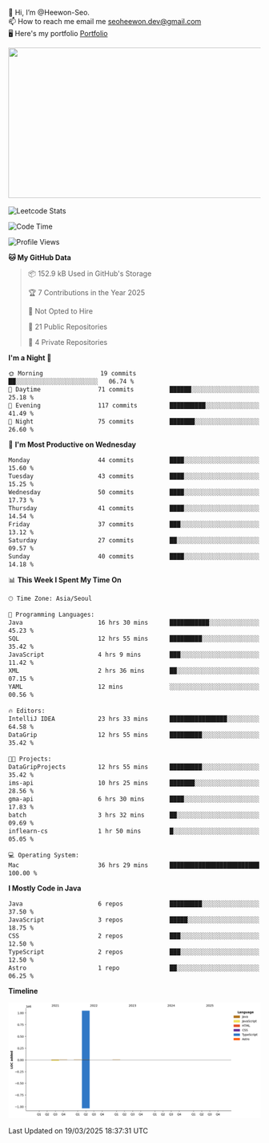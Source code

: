 👋 Hi, I’m @Heewon-Seo.  
📫 How to reach me email me seoheewon.dev@gmail.com   
🖥 Here's my portfolio [Portfolio](https://haileynotes.notion.site/HEEWON-SEO-f98fe97412ee4a6a94fd24fe6832f84c)

<a href="https://github.com/devxb/gitanimals">
<img
  src="https://render.gitanimals.org/farms/Heewon-Seo"
  width="600"
  height="300"
/>
</a>

![Leetcode Stats](https://leetcode.card.workers.dev/?username=Heewon-Seo)

 <!--START_SECTION:waka-->
![Code Time](http://img.shields.io/badge/Code%20Time-1%2C957%20hrs%2019%20mins-blue)

![Profile Views](http://img.shields.io/badge/Profile%20Views-0-blue)

**🐱 My GitHub Data** 

> 📦 152.9 kB Used in GitHub's Storage 
 > 
> 🏆 7 Contributions in the Year 2025
 > 
> 🚫 Not Opted to Hire
 > 
> 📜 21 Public Repositories 
 > 
> 🔑 4 Private Repositories 
 > 
**I'm a Night 🦉** 

```text
🌞 Morning                19 commits          ██░░░░░░░░░░░░░░░░░░░░░░░   06.74 % 
🌆 Daytime                71 commits          ██████░░░░░░░░░░░░░░░░░░░   25.18 % 
🌃 Evening                117 commits         ██████████░░░░░░░░░░░░░░░   41.49 % 
🌙 Night                  75 commits          ███████░░░░░░░░░░░░░░░░░░   26.60 % 
```
📅 **I'm Most Productive on Wednesday** 

```text
Monday                   44 commits          ████░░░░░░░░░░░░░░░░░░░░░   15.60 % 
Tuesday                  43 commits          ████░░░░░░░░░░░░░░░░░░░░░   15.25 % 
Wednesday                50 commits          ████░░░░░░░░░░░░░░░░░░░░░   17.73 % 
Thursday                 41 commits          ████░░░░░░░░░░░░░░░░░░░░░   14.54 % 
Friday                   37 commits          ███░░░░░░░░░░░░░░░░░░░░░░   13.12 % 
Saturday                 27 commits          ██░░░░░░░░░░░░░░░░░░░░░░░   09.57 % 
Sunday                   40 commits          ████░░░░░░░░░░░░░░░░░░░░░   14.18 % 
```


📊 **This Week I Spent My Time On** 

```text
🕑︎ Time Zone: Asia/Seoul

💬 Programming Languages: 
Java                     16 hrs 30 mins      ███████████░░░░░░░░░░░░░░   45.23 % 
SQL                      12 hrs 55 mins      █████████░░░░░░░░░░░░░░░░   35.42 % 
JavaScript               4 hrs 9 mins        ███░░░░░░░░░░░░░░░░░░░░░░   11.42 % 
XML                      2 hrs 36 mins       ██░░░░░░░░░░░░░░░░░░░░░░░   07.15 % 
YAML                     12 mins             ░░░░░░░░░░░░░░░░░░░░░░░░░   00.56 % 

🔥 Editors: 
IntelliJ IDEA            23 hrs 33 mins      ████████████████░░░░░░░░░   64.58 % 
DataGrip                 12 hrs 55 mins      █████████░░░░░░░░░░░░░░░░   35.42 % 

🐱‍💻 Projects: 
DataGripProjects         12 hrs 55 mins      █████████░░░░░░░░░░░░░░░░   35.42 % 
ims-api                  10 hrs 25 mins      ███████░░░░░░░░░░░░░░░░░░   28.56 % 
gma-api                  6 hrs 30 mins       ████░░░░░░░░░░░░░░░░░░░░░   17.83 % 
batch                    3 hrs 32 mins       ██░░░░░░░░░░░░░░░░░░░░░░░   09.69 % 
inflearn-cs              1 hr 50 mins        █░░░░░░░░░░░░░░░░░░░░░░░░   05.05 % 

💻 Operating System: 
Mac                      36 hrs 29 mins      █████████████████████████   100.00 % 
```

**I Mostly Code in Java** 

```text
Java                     6 repos             █████████░░░░░░░░░░░░░░░░   37.50 % 
JavaScript               3 repos             █████░░░░░░░░░░░░░░░░░░░░   18.75 % 
CSS                      2 repos             ███░░░░░░░░░░░░░░░░░░░░░░   12.50 % 
TypeScript               2 repos             ███░░░░░░░░░░░░░░░░░░░░░░   12.50 % 
Astro                    1 repo              ██░░░░░░░░░░░░░░░░░░░░░░░   06.25 % 
```



**Timeline**

![Lines of Code chart](https://raw.githubusercontent.com/Heewon-Seo/Heewon-Seo/main/assets/bar_graph.png)


 Last Updated on 19/03/2025 18:37:31 UTC
<!--END_SECTION:waka-->


